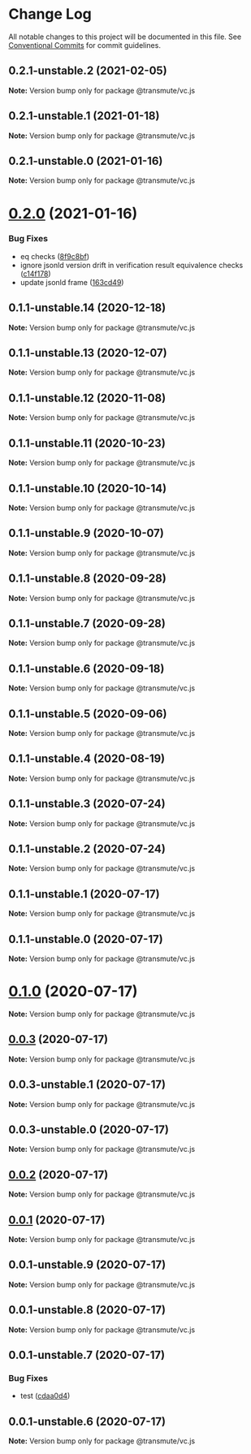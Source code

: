# Change Log

All notable changes to this project will be documented in this file.
See [Conventional Commits](https://conventionalcommits.org) for commit guidelines.

## 0.2.1-unstable.2 (2021-02-05)

**Note:** Version bump only for package @transmute/vc.js





## 0.2.1-unstable.1 (2021-01-18)

**Note:** Version bump only for package @transmute/vc.js





## 0.2.1-unstable.0 (2021-01-16)

**Note:** Version bump only for package @transmute/vc.js





# [0.2.0](https://github.com/transmute-industries/vc.js/compare/v0.1.1-unstable.14...v0.2.0) (2021-01-16)


### Bug Fixes

* eq checks ([8f9c8bf](https://github.com/transmute-industries/vc.js/commit/8f9c8bff7b98500c1e92290aacb20f68d09f994c))
* ignore jsonld version drift in verification result equivalence checks ([c14f178](https://github.com/transmute-industries/vc.js/commit/c14f17823e2e069e094517e37cd71df8dd595243))
* update jsonld frame ([163cd49](https://github.com/transmute-industries/vc.js/commit/163cd492951ac46af43922e62423ea7628c4a82f))





## 0.1.1-unstable.14 (2020-12-18)

**Note:** Version bump only for package @transmute/vc.js





## 0.1.1-unstable.13 (2020-12-07)

**Note:** Version bump only for package @transmute/vc.js





## 0.1.1-unstable.12 (2020-11-08)

**Note:** Version bump only for package @transmute/vc.js





## 0.1.1-unstable.11 (2020-10-23)

**Note:** Version bump only for package @transmute/vc.js





## 0.1.1-unstable.10 (2020-10-14)

**Note:** Version bump only for package @transmute/vc.js





## 0.1.1-unstable.9 (2020-10-07)

**Note:** Version bump only for package @transmute/vc.js





## 0.1.1-unstable.8 (2020-09-28)

**Note:** Version bump only for package @transmute/vc.js





## 0.1.1-unstable.7 (2020-09-28)

**Note:** Version bump only for package @transmute/vc.js





## 0.1.1-unstable.6 (2020-09-18)

**Note:** Version bump only for package @transmute/vc.js





## 0.1.1-unstable.5 (2020-09-06)

**Note:** Version bump only for package @transmute/vc.js





## 0.1.1-unstable.4 (2020-08-19)

**Note:** Version bump only for package @transmute/vc.js





## 0.1.1-unstable.3 (2020-07-24)

**Note:** Version bump only for package @transmute/vc.js





## 0.1.1-unstable.2 (2020-07-24)

**Note:** Version bump only for package @transmute/vc.js





## 0.1.1-unstable.1 (2020-07-17)

**Note:** Version bump only for package @transmute/vc.js





## 0.1.1-unstable.0 (2020-07-17)

**Note:** Version bump only for package @transmute/vc.js





# [0.1.0](https://github.com/transmute-industries/vc.js/compare/v0.0.3...v0.1.0) (2020-07-17)

**Note:** Version bump only for package @transmute/vc.js





## [0.0.3](https://github.com/transmute-industries/vc.js/compare/v0.0.3-unstable.1...v0.0.3) (2020-07-17)

**Note:** Version bump only for package @transmute/vc.js





## 0.0.3-unstable.1 (2020-07-17)

**Note:** Version bump only for package @transmute/vc.js





## 0.0.3-unstable.0 (2020-07-17)

**Note:** Version bump only for package @transmute/vc.js





## [0.0.2](https://github.com/transmute-industries/vc.js/compare/v0.0.1...v0.0.2) (2020-07-17)

**Note:** Version bump only for package @transmute/vc.js





## [0.0.1](https://github.com/transmute-industries/vc.js/compare/v0.0.1-unstable.9...v0.0.1) (2020-07-17)

**Note:** Version bump only for package @transmute/vc.js





## 0.0.1-unstable.9 (2020-07-17)

**Note:** Version bump only for package @transmute/vc.js





## 0.0.1-unstable.8 (2020-07-17)

**Note:** Version bump only for package @transmute/vc.js





## 0.0.1-unstable.7 (2020-07-17)


### Bug Fixes

* test ([cdaa0d4](https://github.com/transmute-industries/vc.js/commit/cdaa0d489bfb5390ed98545884642c798ce18192))





## 0.0.1-unstable.6 (2020-07-17)

**Note:** Version bump only for package @transmute/vc.js

